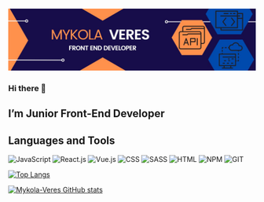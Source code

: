 ![Header](https://github.com/Mykola-Veres/Mykola-Veres/blob/main/assets/MYKOLA.jpg)

### Hi there 👋

## I’m Junior Front-End Developer

## Languages and Tools

![JavaScript](https://img.shields.io/badge/-JavaScript-9b5903?style=for-the-badge&logo=JavaScript)
![React.js](https://img.shields.io/badge/-React.js-9b5903?style=for-the-badge&logo=React)
![Vue.js](https://img.shields.io/badge/-Vue.js-9b5903?style=for-the-badge&logo=Vue)
![CSS](https://img.shields.io/badge/-CSS-9b5903?style=for-the-badge&logo=CSS3)
![SASS](https://img.shields.io/badge/-SASS-9b5903?style=for-the-badge&logo=Sass)
![HTML](https://img.shields.io/badge/-HTML-9b5903?style=for-the-badge&logo=HTML5)
![NPM](https://img.shields.io/badge/-NPM-9b5903?style=for-the-badge&logo=NPM)
![GIT](https://img.shields.io/badge/-GIT-9b5903?style=for-the-badge&logo=GIT)

[![Top Langs](https://github-readme-stats.vercel.app/api/top-langs/?username=Mykola-Veres&layout=compact)](https://github.com/Mykola-Veres/github-readme-stats)

[![Mykola-Veres GitHub stats](https://github-readme-stats.vercel.app/api?username=Mykola-Veres)](https://github.com/Mykola-Veres/github-readme-stats)

<!--
**Mykola-Veres/Mykola-Veres** is a ✨ _special_ ✨ repository because its `README.md` (this file) appears on your GitHub profile.

Here are some ideas to get you started:

- 🔭 I’m currently working on ...
- 🌱 I’m currently learning ...
- 👯 I’m looking to collaborate on ...
- 🤔 I’m looking for help with ...
- 💬 Ask me about ...
- 📫 How to reach me: ...
- 😄 Pronouns: ...
- ⚡ Fun fact: ...
-->
